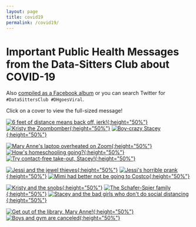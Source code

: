 ```yaml
---
layout: page
title: covid19
permalink: /covid19/
---
```


# Important Public Health Messages from the Data-Sitters Club about COVID-19

Also [compiled as a Facebook album](https://www.facebook.com/quinn.dombrowski/media_set?set=a.10102062065161710&type=3) or you can search Twitter for `#DataSittersClub #DHgoesViral`.

Click on a cover to view the full-sized message!

[![6 feet of distance means back off, jerk!](/site/assets/covid19/015_dsc_health_kristy_bart.jpg){:height="50%"}](/site/assets/covid19/015_dsc_health_kristy_bart.jpg)
[![Kristy the Zoombomber](/site/assets/covid19/014_dsc_health_vandal.jpg){:height="50%"}](/site/assets/covid19/014_dsc_health_vandal.jpg)
[![Boy-crazy Stacey](/site/assets/covid19/012_dsc_health_boy_crazy_stacey.jpg){:height="50%"}](/site/assets/covid19/012_dsc_health_boy_crazy_stacey.jpg)

[![Mary Anne's laptop overheated on Zoom](/site/assets/covid19/011_dsc_health_maryanne_fire.jpg){:height="50%"}](/site/assets/covid19/011_dsc_health_maryanne_fire.jpg)
[![How's homeschooling going?](/site/assets/covid19/010_dsc_health_dawnold.jpg){:height="50%"}](/site/assets/covid19/010_dsc_health_dawnold.jpg)
[![Try contact-free take-out, Stacey!](/site/assets/covid19/009_dsc_health_stacey.jpg){:height="50%"}](/site/assets/covid19/009_dsc_health_stacey.jpg)

[![Jessi and the jewel thieves](/site/assets/covid19/008_dsc_health_jewel.jpg){:height="50%"}](/site/assets/covid19/008_dsc_health_jewel.jpg)
[![Jessi's horrible prank](/site/assets/covid19/007_dsc_health_jessi_prank.jpg){:height="50%"}](/site/assets/covid19/007_dsc_health_jessi_prank.jpg)
[![Mimi had better not be going to Costco](/site/assets/covid19/006_dsc_health_claudia_calls2.jpg){:height="50%"}](/site/assets/covid19/006_dsc_health_claudia_calls2.jpg)

[![Kristy and the snobs](/site/assets/covid19/005_dsc_health_kristy_snobs.jpg){:height="50%"}](/site/assets/covid19/005_dsc_health_kristy_snobs.jpg)
[![The Schafer-Spier family](/site/assets/covid19/004_dsc_health_familyfeud.jpg){:height="50%"}](/site/assets/covid19/004_dsc_health_familyfeud.jpg)
[![Stacey and the bad girls who don't do social distancing](/site/assets/covid19/003_dsc_health_badgirls.jpg){:height="50%"}](/site/assets/covid19/003_dsc_health_badgirls.jpg)

[![Get out of the library, Mary Anne!](/site/assets/covid19/002_dsc_health_maryanne.jpg){:height="50%"}](/site/assets/covid19/002_dsc_health_maryanne.jpg)
[![Boys and gym are canceled](/site/assets/covid19/001_dsc_health_mallory_gym.jpg){:height="50%"}](/site/assets/covid19/001_dsc_health_mallory_gym.jpg)
